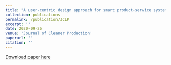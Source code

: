 ```yaml
---
title: "A user-centric design approach for smart product-service systems using virtual reality: A case study"
collection: publications
permalink: /publication/JCLP
excerpt: ''
date: 2020-09-26
venue: 'Journal of Cleaner Production'
paperurl: ''
citation: ''
---
```





[Download paper here](https://www.sciencedirect.com/science/article/abs/pii/S0959652620344589)

